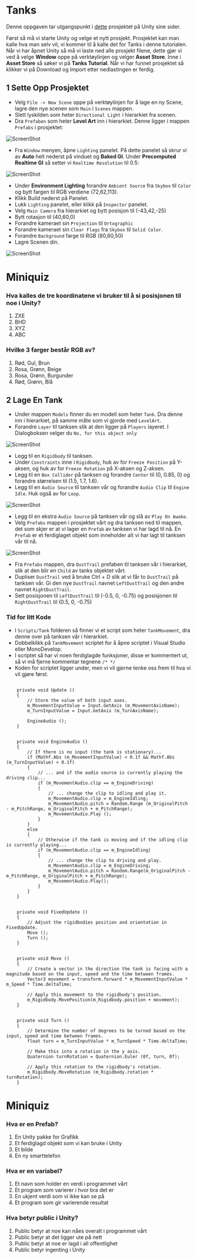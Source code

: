 # Tanks
Denne oppgaven tar utgangspunkt i [dette](http://unity3d.com/learn/tutorials/projects/tanks-tutorial) prosjektet på Unity sine sider.

Først så må vi starte Unity og velge et nytt prosjekt. Prosjektet kan man kalle hva man selv vil, vi kommer til å kalle det for Tanks i denne tutorialen. Når vi har åpnet Unity så må vi laste ned alle prosjekt filene, dette gjør vi ved å velge **Window** oppe på verktøylinjen og velger **Asset Store**. Inne i **Asset Store** så søker vi på **Tanks Tutorial**. Når vi har funnet prosjektet så klikker vi på Download og Import etter nedlastingen er ferdig.


## 1 Sette Opp Prosjektet

- Velg `File -> New Scene` oppe på verktøylinjen for å lage en ny Scene, lagre den nye scenen som `Main` i `Scenes` mappen.
- Slett lyskilden som heter `Directional Light` i hierarkiet fra scenen.
- Dra `Prefaben` som heter **Level Art** inn i hierarkiet. Denne ligger i mappen `Prefabs` i prosjektet:

![ScreenShot](Pictures/levelart.png)

- Fra `Window` menyen, åpne `Lighting` panelet. På dette panelet så skrur vi av **Auto** helt nederst på vinduet og **Baked GI**. Under **Precomputed Realtime GI** så setter vi `Realtime Resolution` til 0.5:

![ScreenShot](Pictures/bakedgi.png)

- Under **Environment Lighting** forandre `Ambient Source` fra `Skybox` til `Color` og bytt fargen til RGB verdiene (72,62,113).
- Klikk Build nederst på Panelet.
- Lukk `Lighting` panelet, eller klikk på `Inspector` panelet.
- Velg `Main Camera` fra hierarkiet og bytt posisjon til (-43,42,-25)
- Bytt rotasjon til (40,60,0)
- Forandre kameraet sin `Projection` til `Ortographic`
- Forandre kameraet sin `Clear Flags` fra `Skybox` til `Solid Color`.
- Forandre `Background` farge til RGB (80,60,50)
- Lagre Scenen din.

![ScreenShot](Pictures/camerasetup.png)

# Miniquiz

### Hva kalles de tre koordinatene vi bruker til å si posisjonen til noe i Unity?
1. ZXE
2. BHD
3. XYZ
4. ABC

### Hvilke 3 farger består RGB av?
1. Rød, Gul, Brun
2. Rosa, Grønn, Beige
3. Rosa, Grønn, Burgunder
4. Rød, Grønn, Blå




## 2 Lage En Tank

- Under mappen `Models` finner du en modell som heter `Tank`. Dra denne inn i hierarkiet, på samme måte som vi gjorde med `LevelArt`.
- Forandre `Layer` til tanksen slik at den ligger på `Players` layeret. I Dialogboksen velger du `No, for this object only`

![ScreenShot](Pictures/tanklayer.png)

- Legg til en `Rigidbody` til tanksen.
- Under `Constraints` inne i `Rigidbody`, huk av for `Freeze Position` på Y-aksen, og huk av for `Freeze Rotation` på X-aksen og Z-aksen.
- Legg til en `Box Collider` på tanksen og forandre `Center` til (0, 0.85, 0) og forandre størrelsen til (1.5, 1.7, 1.6).
- Legg til en `Audio Source` til tanksen vår og forandre `Audio Clip` til `Engine Idle`. Huk også av for `Loop`.

![ScreenShot](Pictures/audiosource.png)

- Legg til en ekstra `Audio Source` på tanksen vår og slå av `Play On Awake`.
- Velg `Prefabs` mappen i prosjektet vårt og dra tanksen ned til mappen, det som skjer er at vi lager en `Prefab` av tanksen vi har lagd til nå. En `Prefab` er et ferdiglaget objekt som inneholder alt vi har lagt til tanksen vår til nå.

![ScreenShot](Pictures/tankprefab.png)

- Fra `Prefabs` mappen, dra `DustTrail` prefaben til tanksen vår i hierarkiet, slik at den blir en `Child` av tanks objektet vårt.
- Dupliser `DustTrail` ved å bruke Ctrl + D slik at vi får to `DustTrail` på tanksen vår. Gi den nye `DustTrail` navnet `LeftDustTrail` og den andre navnet `RightDustTrail`.
- Sett posisjonen til `LeftDustTrail` til (-0.5, 0, -0.75) og posisjonen til `RightDustTrail` til (0.5, 0, -0.75)

### Tid for litt Kode
- I `Scripts/Tank` folderen så finner vi et script som heter `TankMovement`, dra denne over på tanksen vår i hierarkiet.
- Dobbelklikk på `TankMovement` scriptet for å åpne scriptet i Visual Studio eller MonoDevelop.
- I scriptet så har vi noen ferdiglagde funksjoner, disse er kommentert ut, så vi må fjerne kommentar tegnene `/* */`
- Koden for scriptet ligger under, men vi vil gjerne tenke oss frem til hva vi vil gjøre først.


```

 	private void Update ()
    {
        // Store the value of both input axes.
        m_MovementInputValue = Input.GetAxis (m_MovementAxisName);
        m_TurnInputValue = Input.GetAxis (m_TurnAxisName);

        EngineAudio ();
    }


    private void EngineAudio ()
    {
        // If there is no input (the tank is stationary)...
        if (Mathf.Abs (m_MovementInputValue) < 0.1f && Mathf.Abs (m_TurnInputValue) < 0.1f)
        {
            // ... and if the audio source is currently playing the driving clip...
            if (m_MovementAudio.clip == m_EngineDriving)
            {
                // ... change the clip to idling and play it.
                m_MovementAudio.clip = m_EngineIdling;
                m_MovementAudio.pitch = Random.Range (m_OriginalPitch - m_PitchRange, m_OriginalPitch + m_PitchRange);
                m_MovementAudio.Play ();
            }
        }
        else
        {
            // Otherwise if the tank is moving and if the idling clip is currently playing...
            if (m_MovementAudio.clip == m_EngineIdling)
            {
                // ... change the clip to driving and play.
                m_MovementAudio.clip = m_EngineDriving;
                m_MovementAudio.pitch = Random.Range(m_OriginalPitch - m_PitchRange, m_OriginalPitch + m_PitchRange);
                m_MovementAudio.Play();
            }
        }
    }


    private void FixedUpdate ()
    {
        // Adjust the rigidbodies position and orientation in FixedUpdate.
        Move ();
        Turn ();
    }


    private void Move ()
    {
        // Create a vector in the direction the tank is facing with a magnitude based on the input, speed and the time between frames.
        Vector3 movement = transform.forward * m_MovementInputValue * m_Speed * Time.deltaTime;

        // Apply this movement to the rigidbody's position.
        m_Rigidbody.MovePosition(m_Rigidbody.position + movement);
    }


    private void Turn ()
    {
        // Determine the number of degrees to be turned based on the input, speed and time between frames.
        float turn = m_TurnInputValue * m_TurnSpeed * Time.deltaTime;

        // Make this into a rotation in the y axis.
        Quaternion turnRotation = Quaternion.Euler (0f, turn, 0f);

        // Apply this rotation to the rigidbody's rotation.
        m_Rigidbody.MoveRotation (m_Rigidbody.rotation * turnRotation);
    }
```

# Miniquiz

### Hva er en Prefab?
1. En Unity pakke for Grafikk
2. Et ferdiglagd objekt som vi kan bruke i Unity
3. Et bilde
4. En ny smarttelefon

### Hva er en variabel?
1. Et navn som holder en verdi i programmet vårt
2. Et program som varierer i hvor bra det er
3. En ukjent verdi som vi ikke kan se på
4. Et program som gir varierende resultat


### Hva betyr public i Unity?
1. Public betyr at noe kan nåes overalt i programmet vårt
2. Public betyr at det ligger ute på nett
3. Public betyr at noe er lagd i all offentlighet
4. Public betyr ingenting i Unity